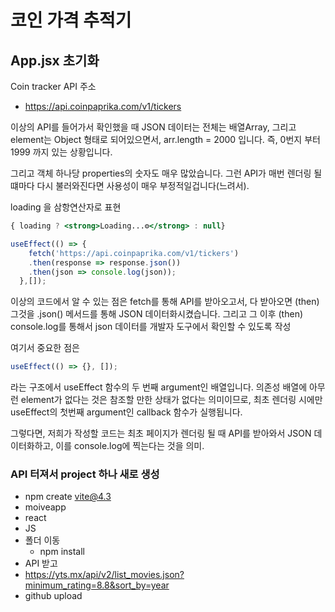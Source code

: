 # 코인 가격 추적기

## App.jsx 초기화
Coin tracker API 주소 
- https://api.coinpaprika.com/v1/tickers

이상의 API를 들어가서 확인했을 때 JSON 데이터는 전체는 배열Array, 그리고 element는 Object 형태로 되어있으면서, arr.length = 2000 입니다.
즉, 0번지 부터 1999 까지 있는 상황입니다.

그리고 객체 하나당 properties의 숫자도 매우 많았습니다. 그런 API가 매번 렌더링 될 떄마다 다시 불러와진다면 사용성이 매우 부정적일겁니다(느려서).

loading 을 삼항연산자로 표현
```jsx
{ loading ? <strong>Loading...⚙</strong> : null}
```

```jsx
useEffect(() => {
    fetch('https://api.coinpaprika.com/v1/tickers')
    .then(response => response.json())
    .then(json => console.log(json));
  },[]);
```

이상의 코드에서 알 수 있는 점은 fetch를 통해 API를 받아오고서, 다 받아오면 (then) 그것을 .json() 메서드를 통해 JSON 데이터화시켰습니다. 그리고 그 이후 (then) console.log를 통해서 json 데이터를 개발자 도구에서 확인할 수 있도록 작성

여기서 중요한 점은

```jsx
useEffect(() => {}, []);
```
라는 구조에서 useEffect 함수의 두 번째 argument인 배열입니다.
의존성 배열에 아무런 element가 없다는 것은 참조할 만한 상태가 없다는 의미이므로, 최초 렌더링 시에만 useEffect의 첫번째 argument인 callback 함수가 실행됩니다.

그렇다면, 저희가 작성할 코드는 최초 페이지가 렌더링 될 때 API를 받아와서 JSON 데이터화하고, 이를 console.log에 찍는다는 것을 의미.

### API 터져서 project 하나 새로 생성

- npm create vite@4.3
- moiveapp
- react
- JS
- 폴더 이동
  - npm install
- API 받고
- https://yts.mx/api/v2/list_movies.json?minimum_rating=8.8&sort_by=year
- github upload
